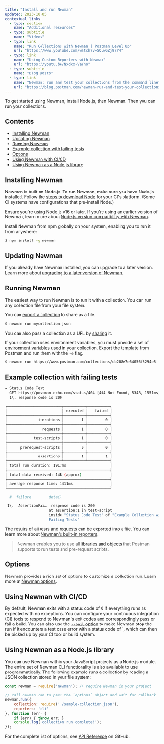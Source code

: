 ```yaml
---
title: "Install and run Newman"
updated: 2023-10-05
contextual_links:
  - type: section
    name: "Additional resources"
  - type: subtitle
    name: "Videos"
  - type: link
    name: "Run Collections with Newman | Postman Level Up"
    url: "https://www.youtube.com/watch?v=SQlwGZj97Y4"
  - type: link
    name: "Using Custom Reporters with Newman"
    url: "https://youtu.be/Nxdxx-VaYno"
  - type: subtitle
    name: "Blog posts"
  - type: link
    name: "Newman: run and test your collections from the command line"
    url: "https://blog.postman.com/newman-run-and-test-your-collections-from-the-command-line/"
---
```


To get started using Newman, install Node.js, then Newman. Then you can run your collections.

## Contents

* [Installing Newman](#installing-newman)
* [Updating Newman](#updating-newman)
* [Running Newman](#running-newman)
* [Example collection with failing tests](#example-collection-with-failing-tests)
* [Options](#options)
* [Using Newman with CI/CD](#using-newman-with-cicd)
* [Using Newman as a Node.js library](#using-newman-as-a-nodejs-library)

## Installing Newman

Newman is built on Node.js. To run Newman, make sure you have Node.js installed. Follow the [steps to download Node](https://nodejs.org/en/download/package-manager/) for your CI's platform. (Some CI systems have configurations that pre-install Node.)

Ensure you're using Node.js v16 or later. If you're using an earlier version of Newman, learn more about [Node.js version compatibility with Newman](https://github.com/postmanlabs/newman#nodejs).

Install Newman from npm globally on your system, enabling you to run it from anywhere:

```bash
$ npm install -g newman
```

## Updating Newman

If you already have Newman installed, you can upgrade to a later version. Learn more about [upgrading to a later version of Newman](https://github.com/postmanlabs/newman/blob/develop/MIGRATION.md).

## Running Newman

The easiest way to run Newman is to run it with a collection. You can run any collection file from your file system.

You can [export a collection](/docs/getting-started/importing-and-exporting/exporting-data/#exporting-collections) to share as a file.

```bash
$ newman run mycollection.json
```

You can also pass a collection as a URL by [sharing](/docs/collaborating-in-postman/sharing/#sharing-postman-elements) it.

If your collection uses environment variables, you must provide a set of [environment variables](/docs/sending-requests/environments/managing-environments/) used in your collection. Export the template from Postman and run them with the `-e` flag.

```bash
$ newman run https://www.postman.com/collections/cb208e7e64056f5294e5 -e dev_environment.json
```

## Example collection with failing tests

```bash
→ Status Code Test
  GET https://postman-echo.com/status/404 [404 Not Found, 534B, 1551ms]
  1\. response code is 200

┌─────────────────────────┬──────────┬──────────┐
│                         │ executed │   failed │
├─────────────────────────┼──────────┼──────────┤
│              iterations │        1 │        0 │
├─────────────────────────┼──────────┼──────────┤
│                requests │        1 │        0 │
├─────────────────────────┼──────────┼──────────┤
│            test-scripts │        1 │        0 │
├─────────────────────────┼──────────┼──────────┤
│      prerequest-scripts │        0 │        0 │
├─────────────────────────┼──────────┼──────────┤
│              assertions │        1 │        1 │
├─────────────────────────┴──────────┴──────────┤
│ total run duration: 1917ms                    │
├───────────────────────────────────────────────┤
│ total data received: 14B (approx)             │
├───────────────────────────────────────────────┤
│ average response time: 1411ms                 │
└───────────────────────────────────────────────┘

  #  failure        detail

 1\.  AssertionFai…  response code is 200
                    at assertion:1 in test-script
                    inside "Status Code Test" of "Example Collection with
                    Failing Tests"
```

The results of all tests and requests can be exported into a file. You can learn more about [Newman's built-in reporters](/docs/collections/using-newman-cli/newman-built-in-reporters/).

> Newman enables you to use all [libraries and objects](/docs/writing-scripts/script-references/postman-sandbox-api-reference/) that Postman supports to run tests and pre-request scripts.

## Options

Newman provides a rich set of options to customize a collection run. Learn more at [Newman options](/docs/collections/using-newman-cli/newman-options/).

## Using Newman with CI/CD

By default, Newman exits with a status code of 0 if everything runs as expected with no exceptions. You can configure your continuous integration (CI) tools to respond to Newman's exit codes and correspondingly pass or fail a build. You can also use the [`--bail` option](/docs/collections/using-newman-cli/newman-options/#miscellaneous-options) to make Newman stop the run if it encounters a test case error with a status code of 1, which can then be picked up by your CI tool or build system.

## Using Newman as a Node.js library

You can use Newman within your JavaScript projects as a Node.js module. The entire set of Newman CLI functionality is also available to use programmatically. The following example runs a collection by reading a JSON collection stored in your file system:

```javascript
const newman = require('newman'); // require Newman in your project

// call newman.run to pass the `options` object and wait for callback
newman.run({
    collection: require('./sample-collection.json'),
    reporters: 'cli'
}, function (err) {
    if (err) { throw err; }
    console.log('collection run complete!');
});
```

For the complete list of options, see [API Reference](https://github.com/postmanlabs/newman#api-reference) on GitHub.
